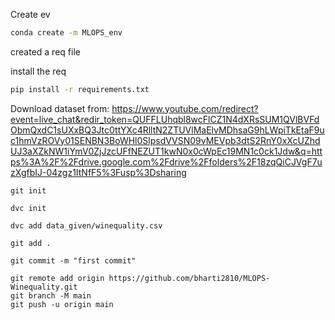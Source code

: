 Create ev

```bash
conda create -m MLOPS_env
```

created a req file

install the req

```bash
pip install -r requirements.txt
```
Download dataset from:
https://www.youtube.com/redirect?event=live_chat&redir_token=QUFFLUhqbl8wcFlCZ1N4dXRsSUM1QVlBVFdObmQxdC1sUXxBQ3Jtc0ttYXc4RlltN2ZTUVlMaElvMDhsaG9hLWpiTkEtaF9uc1hmVzROVy01SENBN3BoWHl0SlpsdVVSN09vMEVpb3dtS2RnY0xXcUZhdUJ3aXZkNW1iYmV0ZjJzcUFfNEZUT1kwN0x0cWpEc19MN1c0ck1Jdw&q=https%3A%2F%2Fdrive.google.com%2Fdrive%2Ffolders%2F18zqQiCJVgF7uzXgfbIJ-04zgz1ItNfF5%3Fusp%3Dsharing


```
git init
```

```
dvc init
```
```
dvc add data_given/winequality.csv
```

```
git add .
```

```
git commit -m "first commit"
```

```
git remote add origin https://github.com/bharti2810/MLOPS-Winequality.git
git branch -M main
git push -u origin main
```